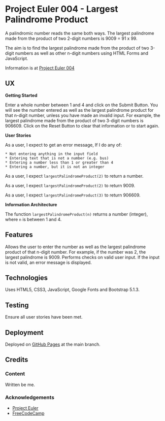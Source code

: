 # Project Euler 004 - Largest Palindrome Product

A palindromic number reads the same both ways.  The largest palindrome made from the product of two 2-digit numbers is 9009 = 91 x 99.

The aim is to find the largest palindrome made from the product of two 3-digit numbers as well as other n-digit numbers using HTML Forms and JavaScript.

Information is at [Project Euler 004](https://projecteuler.net/problem=4)

## UX

**Getting Started**

Enter a whole number between 1 and 4 and click on the Submit Button.  You will see the number entered as well as the largest palindrome product for that n-digit number, unless you have made an invalid input.  For example, the largest palindrome made from the product of two 3-digit numbers is 906609.  Click on the Reset Button to clear that information or to start again.

**User Stories**

As a user, I expect to get an error message, If I do any of:

    * Not entering anything in the input field
    * Entering text that is not a number (e.g. bus)
    * Entering a number less than 1 or greater than 4
    * Entering a number, but it is not an integer

As a user, I expect `largestPalindromeProduct(2)` to return a number.

As a user, I expect `largestPalindromeProduct(2)` to return 9009.

As a user, I expect `largestPalindromeProduct(3)` to return 906609.

**Information Architecture**

The function `largestPalindromeProduct(n)` returns a number (integer), where `n` is between 1 and 4.

## Features

Allows the user to enter the number as well as the largest palindrome product of that n-digit number.  For example, if the number was 2, the largest palindrome is 9009.  Performs checks on valid user input.  If the input is not valid, an error message is displayed.

## Technologies

Uses HTML5, CSS3, JavaScript, Google Fonts and Bootstrap 5.1.3.

## Testing

Ensure all user stories have been met.

## Deployment

Deployed on [GitHub Pages](https://derektypist.github.io/project-euler-004) at the main branch.

## Credits

### Content

Written be me.

### Acknowledgements

- [Project Euler](https://projecteuler.net)
- [FreeCodeCamp](https://www.freecodecamp.org)